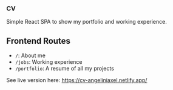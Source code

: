### CV
Simple React SPA to show my portfolio and working experience.

## Frontend Routes

- `/`: About me
- `/jobs`: Working experience
- `/portfolio`: A resume of all my projects

See live version here: https://cv-angeliniaxel.netlify.app/
